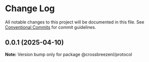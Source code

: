 # Change Log

All notable changes to this project will be documented in this file.
See [Conventional Commits](https://conventionalcommits.org) for commit guidelines.

## 0.0.1 (2025-04-10)

**Note:** Version bump only for package @crossbreezenl/protocol
